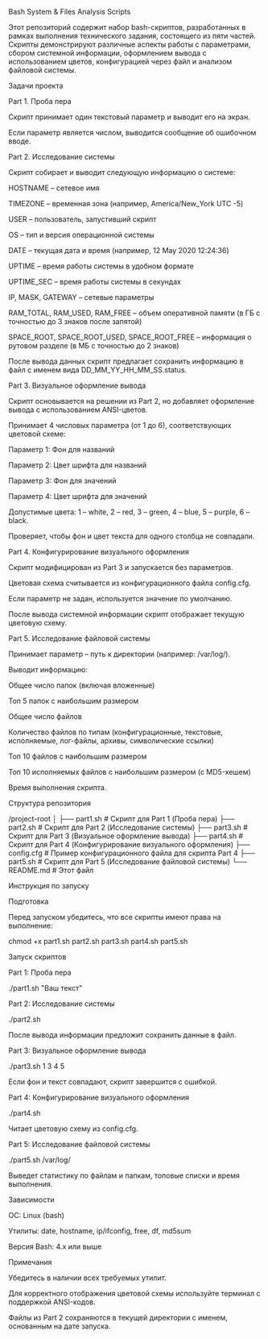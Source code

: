 Bash System & Files Analysis Scripts

Этот репозиторий содержит набор bash-скриптов, разработанных в рамках выполнения технического задания, состоящего из пяти частей. Скрипты демонстрируют различные аспекты работы с параметрами, сбором системной информации, оформлением вывода с использованием цветов, конфигурацией через файл и анализом файловой системы.

Задачи проекта

Part 1. Проба пера

Скрипт принимает один текстовый параметр и выводит его на экран.

Если параметр является числом, выводится сообщение об ошибочном вводе.

Part 2. Исследование системы

Скрипт собирает и выводит следующую информацию о системе:

HOSTNAME – сетевое имя

TIMEZONE – временная зона (например, America/New_York UTC -5)

USER – пользователь, запустивший скрипт

OS – тип и версия операционной системы

DATE – текущая дата и время (например, 12 May 2020 12:24:36)

UPTIME – время работы системы в удобном формате

UPTIME_SEC – время работы системы в секундах

IP, MASK, GATEWAY – сетевые параметры

RAM_TOTAL, RAM_USED, RAM_FREE – объем оперативной памяти (в ГБ с точностью до 3 знаков после запятой)

SPACE_ROOT, SPACE_ROOT_USED, SPACE_ROOT_FREE – информация о рутовом разделе (в МБ с точностью до 2 знаков)

После вывода данных скрипт предлагает сохранить информацию в файл с именем вида DD_MM_YY_HH_MM_SS.status.

Part 3. Визуальное оформление вывода

Скрипт основывается на решении из Part 2, но добавляет оформление вывода с использованием ANSI-цветов.

Принимает 4 числовых параметра (от 1 до 6), соответствующих цветовой схеме:

Параметр 1: Фон для названий

Параметр 2: Цвет шрифта для названий

Параметр 3: Фон для значений

Параметр 4: Цвет шрифта для значений

Допустимые цвета: 1 – white, 2 – red, 3 – green, 4 – blue, 5 – purple, 6 – black.

Проверяет, чтобы фон и цвет текста для одного столбца не совпадали.

Part 4. Конфигурирование визуального оформления

Скрипт модифицирован из Part 3 и запускается без параметров.

Цветовая схема считывается из конфигурационного файла config.cfg.

Если параметр не задан, используется значение по умолчанию.

После вывода системной информации скрипт отображает текущую цветовую схему.

Part 5. Исследование файловой системы

Принимает параметр – путь к директории (например: /var/log/).

Выводит информацию:

Общее число папок (включая вложенные)

Топ 5 папок с наибольшим размером

Общее число файлов

Количество файлов по типам (конфигурационные, текстовые, исполняемые, лог-файлы, архивы, символические ссылки)

Топ 10 файлов с наибольшим размером

Топ 10 исполняемых файлов с наибольшим размером (с MD5-хешем)

Время выполнения скрипта.

Структура репозитория

/project-root
│
├── part1.sh         # Скрипт для Part 1 (Проба пера)
├── part2.sh         # Скрипт для Part 2 (Исследование системы)
├── part3.sh         # Скрипт для Part 3 (Визуальное оформление вывода)
├── part4.sh         # Скрипт для Part 4 (Конфигурирование визуального оформления)
├── config.cfg       # Пример конфигурационного файла для скрипта Part 4
├── part5.sh         # Скрипт для Part 5 (Исследование файловой системы)
└── README.md        # Этот файл

Инструкция по запуску

Подготовка

Перед запуском убедитесь, что все скрипты имеют права на выполнение:

chmod +x part1.sh part2.sh part3.sh part4.sh part5.sh

Запуск скриптов

Part 1: Проба пера

./part1.sh "Ваш текст"

Part 2: Исследование системы

./part2.sh

После вывода информации предложит сохранить данные в файл.

Part 3: Визуальное оформление вывода

./part3.sh 1 3 4 5

Если фон и текст совпадают, скрипт завершится с ошибкой.

Part 4: Конфигурирование визуального оформления

./part4.sh

Читает цветовую схему из config.cfg.

Part 5: Исследование файловой системы

./part5.sh /var/log/

Выведет статистику по файлам и папкам, топовые списки и время выполнения.

Зависимости

ОС: Linux (bash)

Утилиты: date, hostname, ip/ifconfig, free, df, md5sum

Версия Bash: 4.x или выше

Примечания

Убедитесь в наличии всех требуемых утилит.

Для корректного отображения цветовой схемы используйте терминал с поддержкой ANSI-кодов.

Файлы из Part 2 сохраняются в текущей директории с именем, основанным на дате запуска.
